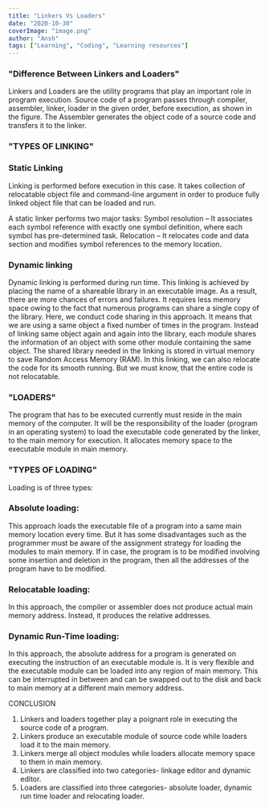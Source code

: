 ```yaml
---
title: "Linkers Vs Loaders"
date: "2020-10-30"
coverImage: "image.png"
author: "Ansh"
tags: ["Learning", "Coding", "Learning resources"]
---
```


### "Difference Between Linkers and Loaders"




Linkers and Loaders are the utility programs that play an important role in program execution.
Source code of a program passes through compiler, assembler, linker, loader in the given order, before execution, as shown in the figure.
The Assembler generates the object code of a source code and transfers it to the linker. 



### "TYPES   OF   LINKING"
### Static Linking
 Linking is performed before execution in this case. It takes collection of relocatable object file and command-line argument in order to produce fully linked object file that can be loaded and run.

A static linker performs two major tasks:
Symbol resolution – It associates each symbol reference with exactly one symbol definition, where each symbol has pre-determined task.
Relocation – It relocates code and data section and modifies symbol references to the memory location.


### Dynamic linking 
Dynamic linking is performed during run time. This linking is achieved by placing the name of a shareable library in an executable image.
As a result, there are more chances of errors and failures. It requires less memory space owing to the fact that numerous programs can share a single copy of the library.
 Here, we conduct code sharing in this approach. It means that we are using a same object a fixed number of times in the program.
 Instead of linking same object again and again into the library, each module shares the information of an object with some other module containing the same object. 
The shared library needed in the linking is stored in virtual memory to save Random Access Memory (RAM).  In this linking, we can also relocate the code for its smooth running. But we must know, that the entire code is not relocatable. 


### "LOADERS"

The program that has to be executed currently must reside in the main memory of the computer. It will be the responsibility of the loader (program in an operating system) to load the executable code generated by the linker, to the main memory for execution. It allocates memory space to the executable module in main memory.



### "TYPES   OF   LOADING"

Loading is of three types:

### Absolute loading:
 This approach loads the executable file of a program into a same main memory location every time. But it has some disadvantages such as the programmer must be aware of the assignment strategy for loading the modules to main memory.  If in case, the program is to be modified involving some insertion and deletion in the program, then all the addresses of the program have to be modified.
### Relocatable loading: 
In this approach, the compiler or assembler does not produce actual main memory address. Instead, it produces the relative addresses.
### Dynamic Run-Time loading:
 In this approach, the absolute address for a program is generated on executing the instruction of an executable module is. It is very flexible and the executable module can be loaded into any region of main memory. This can be interrupted in between and can be swapped out to the disk and back to main memory at a different main memory address.


CONCLUSION
1. Linkers and loaders together play a poignant role in executing the source code of a program. 
2. Linkers produce an executable module of source code while loaders load it to the main memory.
3. Linkers merge all object modules while loaders allocate memory space to them in main memory.
4. Linkers are classified into two categories- linkage editor and dynamic editor.
5. Loaders are classified into three categories- absolute loader, dynamic run time loader and relocating loader.







